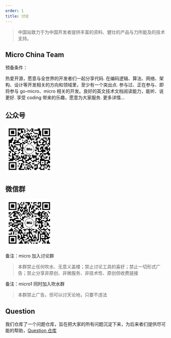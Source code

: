 ```yaml
---
order: 1
title: 讨论
---
```


> 中国站致力于为中国开发者提供丰富的资料、健壮的产品与力所能及的技术支持。

## Micro China Team

预备条件：

热爱开源，愿意与全世界的开发者们一起分享代码. 在编码逻辑、算法、网络、架构、设计等开发相关的方向和领域里，至少有一个突出点. 参与过、正在参与、即将参与 go-micro、micro 相关的开发。良好的英文技术文档阅读能力，能听、说更好. 享受 coding 带来的乐趣，愿意为大家服务. 更多详情...

## 公众号

<img src="https://github.com/micro-in-cn/Notice/raw/master/donation/wx_qrcode.jpg" width="30%">

## 微信群

<img src="https://github.com/micro-in-cn/Notice/raw/master/donation/wx_group_v1.png" width="30%">

备注：micro 加入讨论群

> 本群禁止任何吹水、无意义盖楼；禁止讨论工具的喜好；禁止一切形式广告；禁止分享非原创、非微服务、非技术性、原创但收费链接

备注：micro1 同时加入吹水群

> 本群禁止广告，但可以讨天论地，只要不违法

## Question

我们仓库了一个问题仓库，旨在把大家的所有问题沉淀下来，为后来者们提供尽可能的帮助，[Question 仓库](https://github.com/micro-in-cn/questions)

